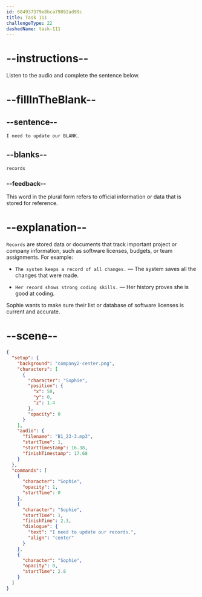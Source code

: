 ```yaml
---
id: 684937379e8bca79892ad99c
title: Task 111
challengeType: 22
dashedName: task-111
---
```


<!-- (audio) Sophie: I need to update our records. -->

# --instructions--

Listen to the audio and complete the sentence below.

# --fillInTheBlank--

## --sentence--

`I need to update our BLANK.`

## --blanks--

`records`

### --feedback--

This word in the plural form refers to official information or data that is stored for reference.

# --explanation--

`Records` are stored data or documents that track important project or company information, such as software licenses, budgets, or team assignments. For example:

- `The system keeps a record of all changes.` — The system saves all the changes that were made.

- `Her record shows strong coding skills.` — Her history proves she is good at coding.

Sophie wants to make sure their list or database of software licenses is current and accurate.

# --scene--

```json
{
  "setup": {
    "background": "company2-center.png",
    "characters": [
      {
        "character": "Sophie",
        "position": {
          "x": 50,
          "y": 0,
          "z": 1.4
        },
        "opacity": 0
      }
    ],
    "audio": {
      "filename": "B1_23-3.mp3",
      "startTime": 1,
      "startTimestamp": 16.38,
      "finishTimestamp": 17.68
    }
  },
  "commands": [
    {
      "character": "Sophie",
      "opacity": 1,
      "startTime": 0
    },
    {
      "character": "Sophie",
      "startTime": 1,
      "finishTime": 2.3,
      "dialogue": {
        "text": "I need to update our records.",
        "align": "center"
      }
    },
    {
      "character": "Sophie",
      "opacity": 0,
      "startTime": 2.8
    }
  ]
}
```
